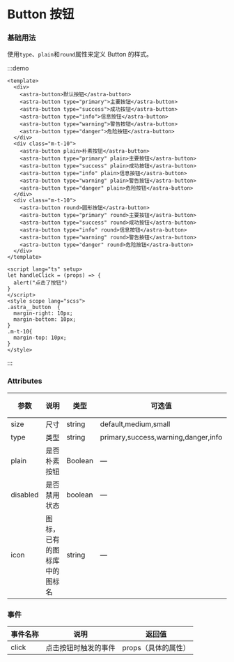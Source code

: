 # Button 按钮
### 基础用法
使用`type`、`plain`和`round`属性来定义 Button 的样式。

:::demo
```vue
<template>
  <div>
    <astra-button>默认按钮</astra-button>
    <astra-button type="primary">主要按钮</astra-button>
    <astra-button type="success">成功按钮</astra-button>
    <astra-button type="info">信息按钮</astra-button>
    <astra-button type="warning">警告按钮</astra-button>
    <astra-button type="danger">危险按钮</astra-button>
  </div>
  <div class="m-t-10">
    <astra-button plain>朴素按钮</astra-button>
    <astra-button type="primary" plain>主要按钮</astra-button>
    <astra-button type="success" plain>成功按钮</astra-button>
    <astra-button type="info" plain>信息按钮</astra-button>
    <astra-button type="warning" plain>警告按钮</astra-button>
    <astra-button type="danger" plain>危险按钮</astra-button>
  </div>
  <div class="m-t-10">
    <astra-button round>圆形按钮</astra-button>
    <astra-button type="primary" round>主要按钮</astra-button>
    <astra-button type="success" round>成功按钮</astra-button>
    <astra-button type="info" round>信息按钮</astra-button>
    <astra-button type="warning" round>警告按钮</astra-button>
    <astra-button type="danger" round>危险按钮</astra-button>
  </div>
</template>

<script lang="ts" setup>
let handleClick = (props) => {
  alert("点击了按钮")
}
</script>
<style scope lang="scss">
.astra__button  {
  margin-right: 10px;
  margin-bottom: 10px;
}
.m-t-10{
  margin-top: 10px;
}
</style>
```
:::

### Attributes

| 参数     | 说明                         | 类型    | 可选值                              | 默认值 |
| -------- | ---------------------------- | ------- | ----------------------------------- | ------ |
| size     | 尺寸                         | string  | default,medium,small                | —      |
| type     | 类型                         | string  | primary,success,warning,danger,info | —      |
| plain    | 是否朴素按钮                 | Boolean | —                                   | false  |
| disabled | 是否禁用状态                 | boolean | —                                   | false  |
| icon     | 图标，已有的图标库中的图标名 | string  | —                                   | —      |

### 事件

| 事件名称  | 说明                          |  返回值    
| -------- | ---------------------------- | ------- 
| click    | 点击按钮时触发的事件      | props（具体的属性） 

